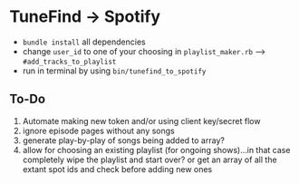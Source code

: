 # TuneFind -> Spotify

- `bundle install` all dependencies
- change `user_id` to one of your choosing in `playlist_maker.rb` --> `#add_tracks_to_playlist`
- run in terminal by using `bin/tunefind_to_spotify`

## To-Do

1. Automate making new token and/or using client key/secret flow
1. ignore episode pages without any songs
1. generate play-by-play of songs being added to array?
1. allow for choosing an existing playlist (for ongoing shows)...in that case completely wipe the playlist and start over? or get an array of all the extant spot ids and check before adding new ones
